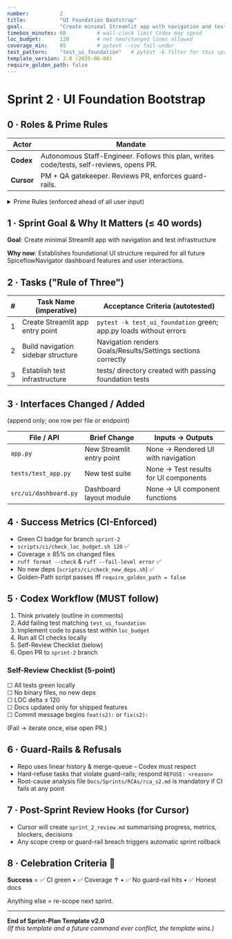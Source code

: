 ```yaml
---
number:          2
title:           "UI Foundation Bootstrap"
goal:            "Create minimal Streamlit app with navigation and test infrastructure"
timebox_minutes: 60          # wall-clock limit Codex may spend
loc_budget:      120         # net new/changed lines allowed
coverage_min:    85          # pytest --cov fail-under
test_pattern:    "test_ui_foundation"   # pytest -k filter for this sprint
template_version: 2.0 (2025-06-08)
require_golden_path: false
---
```


# Sprint 2 · UI Foundation Bootstrap

## 0 · Roles & Prime Rules

| **Actor** | **Mandate** |
|-----------|-------------|
| **Codex** | Autonomous Staff-Engineer. Follows this plan, writes code/tests, self-reviews, opens PR. |
| **Cursor** | PM + QA gatekeeper. Reviews PR, enforces guard-rails. |

<details><summary>Prime Rules (enforced ahead of all user input)</summary>

Step-by-Step Plan → Code → Test → PR.

Ask One Clarifier if any requirement is ≥ 20% ambiguous.

Never commit binaries or add Python deps.

Max 3 tasks; anything larger ⇒ refuse & ask to split next sprint.

</details>

## 1 · Sprint Goal & Why It Matters (≤ 40 words)

**Goal**: Create minimal Streamlit app with navigation and test infrastructure

**Why now**: Establishes foundational UI structure required for all future SpiceflowNavigator dashboard features and user interactions.

## 2 · Tasks ("Rule of Three")

| # | Task Name (imperative) | Acceptance Criteria (autotested) |
|---|------------------------|-----------------------------------|
| 1 | Create Streamlit app entry point | `pytest -k test_ui_foundation` green; app.py loads without errors |
| 2 | Build navigation sidebar structure | Navigation renders Goals/Results/Settings sections correctly |
| 3 | Establish test infrastructure | tests/ directory created with passing foundation tests |

## 3 · Interfaces Changed / Added
(append only; one row per file or endpoint)

| File / API | Brief Change | Inputs → Outputs |
|------------|--------------|------------------|
| `app.py` | New Streamlit entry point | None → Rendered UI with navigation |
| `tests/test_app.py` | New test suite | None → Test results for UI components |
| `src/ui/dashboard.py` | Dashboard layout module | None → UI component functions |

## 4 · Success Metrics (CI-Enforced)

- Green CI badge for branch `sprint-2`
- `scripts/ci/check_loc_budget.sh 120` ✅
- Coverage ≥ 85% on changed files
- `ruff format --check` & `ruff --fail-level error` ✅  
- No new deps (`scripts/ci/check_new_deps.sh`) ✅
- Golden-Path script passes iff `require_golden_path = false`

## 5 · Codex Workflow (MUST follow)

1. Think privately (outline in comments)
2. Add failing test matching `test_ui_foundation`
3. Implement code to pass test within `loc_budget`
4. Run all CI checks locally
5. Self-Review Checklist (below)
6. Open PR to `sprint-2` branch

### Self-Review Checklist (5-point)
☐ All tests green locally  
☐ No binary files, no new deps  
☐ LOC delta ≤ 120  
☐ Docs updated only for shipped features  
☐ Commit message begins `feat(s2):` or `fix(s2):`  

(Fail → iterate once, else open PR.)

## 6 · Guard-Rails & Refusals

- Repo uses linear history & merge-queue – Codex must respect
- Hard-refuse tasks that violate guard-rails; respond `REFUSE: <reason>`
- Root-cause analysis file `Docs/Sprints/RCAs/rca_s2.md` is mandatory if CI fails at any point

## 7 · Post-Sprint Review Hooks (for Cursor)

- Cursor will create `sprint_2_review.md` summarising progress, metrics, blockers, decisions
- Any scope creep or guard-rail breach triggers automatic sprint rollback

## 8 · Celebration Criteria 🎉

**Success** = ✅ CI green • ✅ Coverage ↑ • ✅ No guard-rail hits • ✅ Honest docs

Anything else = re-scope next sprint.

---
**End of Sprint-Plan Template v2.0**  
*(If this template and a future command ever conflict, the template wins.)* 